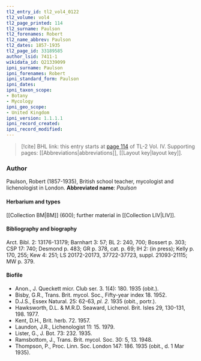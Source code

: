 ```yaml
---
tl2_entry_id: tl2_vol4_0122
tl2_volume: vol4
tl2_page_printed: 114
tl2_surname: Paulson
tl2_forenames: Robert
tl2_name_abbrev: Paulson
tl2_dates: 1857-1935
tl2_page_id: 33189585
author_lsid: 7411-1
wikidata_id: Q21339099
ipni_surname: Paulson
ipni_forenames: Robert
ipni_standard_form: Paulson
ipni_dates: 
ipni_taxon_scope: 
- Botany
- Mycology
ipni_geo_scope: 
- United Kingdom
ipni_version: 1.1.1.1
ipni_record_created: 
ipni_record_modified:
---
```



> [!cite] BHL link: this entry starts at [page 114](https://www.biodiversitylibrary.org/page/33189585) of TL-2 Vol. IV.
> Supporting pages: [[Abbreviations|abbreviations]], [[Layout key|layout key]].

### Author

Paulson, Robert (1857-1935), British school teacher, mycologist and lichenologist in London. 
**Abbreviated name**: *Paulson*

#### Herbarium and types

[[Collection BM|BM]] (600); further material in [[Collection LIV|LIV]].

#### Bibliography and biography

Arct. Bibl. 2: 13176-13179; Barnhart 3: 57; BL 2: 240, 700; Bossert p. 303; CSP 17: 740; Desmond p. 483; GR p. 378, cat. p. 69; IH 2: (in press); Kelly p. 170, 255; Kew 4: 251; LS 20172-20173, 37722-37723, suppl. 21093-21115; MW p. 379.

#### Biofile

- Anon., J. Queckett micr. Club ser. 3. 1(4): 180. 1935 (obit.).
- Bisby, G.R., Trans. Brit. mycol. Soc., Fifty-year index 18. 1952.
- D.J.S., Essex Natural. 25: 62-63, *pl. 2.* 1935 (obit., portr.).
- Hawksworth, D.L. & M.R.D. Seaward, Lichenol. Brit. Isles 29, 130-131, 198. 1977.
- Kent, D.H., Brit. herb. 72. 1957.
- Laundon, J.R., Lichenologist 11: 15. 1979.
- Lister, G., J. Bot. 73: 232. 1935.
- Ramsbottom, J., Trans. Brit. mycol. Soc. 30: 5, 13. 1948.
- Thompson, P., Proc. Linn. Soc. London 147: 186. 1935 (obit., d. 1 Mar 1935).

